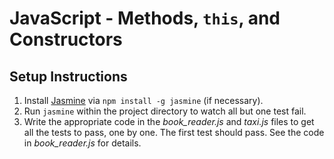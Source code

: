 # JavaScript - Methods, `this`, and Constructors

## Setup Instructions

1. Install [Jasmine](http://jasmine.github.io/2.3/introduction.html) via `npm install -g jasmine` (if necessary).
1. Run `jasmine` within the project directory to watch all but one test fail.
1. Write the appropriate code in the *book_reader.js* and *taxi.js* files to get all the tests to pass, one by one. The first test should pass. See the code in *book_reader.js* for details.
